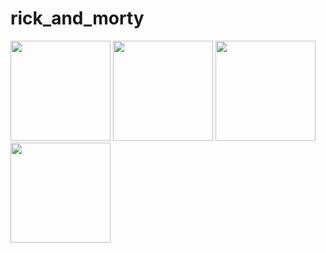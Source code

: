 # rick_and_morty

<img width=160 src='https://cdn.discordapp.com/attachments/826375565984137266/1179162391800455248/Screenshot_1701203880.png?ex=6578c78d&is=6566528d&hm=9f249c545515d76d0a2012605457a60d698237cbc7c57c0997fb79e4c556a882&'> <img width=160 src='https://media.discordapp.net/attachments/826375565984137266/1179162393415270460/Screenshot_1701204237.png?ex=6578c78e&is=6566528e&hm=1117207a00a95699b5217bf5997bc4d05b6704df534510b6271aeec709ef814d&=&format=webp&quality=lossless&width=308&height=668'> <img width=160 src='https://media.discordapp.net/attachments/826375565984137266/1179162392706437251/Screenshot_1701204199.png?ex=6578c78e&is=6566528e&hm=e800914b8cad9b347ef5bdd164351f9c017e7b5c9ff176a854ed038bd4c4ae02&=&format=webp&quality=lossless&width=308&height=668'> <img width=160 src='https://media.discordapp.net/attachments/826375565984137266/1179162394350592111/Screenshot_1701204274.png?ex=6578c78e&is=6566528e&hm=cff8f7e2e8488535548ef469ce76259f6e64de8c110ed8834597bd8bbe75cbb1&=&format=webp&quality=lossless&width=308&height=668'>
